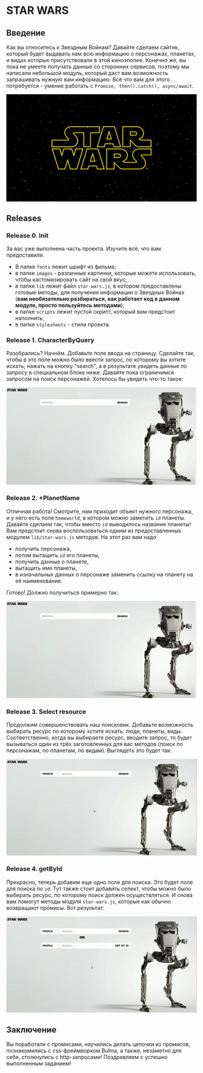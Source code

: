 
# STAR WARS

## Введение
Как вы относитесь к Звездным Войнам? Давайте сделаем сайтик, который будет выдавать нам всю информацию о персонажах, планетах, и видах которые присутствовали в этой киноэпопее. Конечно же, вы пока не умеете получать данные со сторонних сервисов, поэтому мы написали небольшой модуль, который даст вам возможность запрашивать нужную вам информацию. Всё что вам для этого потребуется - умение работать с `Promise, then().catch(), async/await`.

![](readme-assets/sw-logo.jpg)

## Releases

### Release 0. Init

За вас уже выполнена часть проекта. Изучите всё, что вам предоставили. 

- В папке `fonts` лежит шрифт из фильма; 
- в папке `images` - различные картинки, которые можете использовать, чтобы кастомизировать сайт на свой вкус; 
- в папке `lib` лежит файл `star-wars.js`, в котором предоставлены готовые методы, для получения информации о Звездных Войнах (**вам необязательно разбираться, как работает код в данном модуле, просто пользуйтесь методами**);
- в папке `scripts` лежит пустой скрипт, который вам предстоит наполнить;
- в папке `stylesheets` - стили проекта.


### Release 1. CharacterByQuery

Разобрались? Начнём. Добавьте поле ввода на страницу. Сделайте так, чтобы в это поле можно было ввести запрос, по которому вы хотите искать, нажать на кнопку "search", а в результате увидеть данные по запросу в специальном блоке ниже. Давайте пока ограничимся запросом на поиск персонажей. Хотелось бы увидеть что-то такое:

![](readme-assets/sw-1.gif)

### Release 2. +PlanetName

Отличная работа! Смотрите, нам приходит объект нужного персонажа, и у него есть поле `homeworld`, в котором можно заметить `id` планеты. Давайте сделаем так, чтобы вместо `id` выводилось название планеты! Вам предстоит снова воспользоваться одним из предоставленных модулем `lib/star-wars.js` методов. На этот раз вам надо 
- получить персонажа, 
- потом вытащить `id` его планеты, 
- получить данные о планете,
- вытащить имя планеты,
- в изначальных данных о персонаже заменить ссылку на планету на её наименование.

Готово! Должно получиться примерно так:

![](readme-assets/sw-2.gif)


### Release 3. Select resource

Продолжим совершенствовать наш поисковик. Добавьте возможность выбирать ресурс по которому хотите искать: люди, планеты, виды. Соответственно, когда вы выбираете ресурс, вводите запрос, то будет вызываться один из трёх заготовленных для вас методов (поиск по персонажам, по планетам, по видам). Выглядеть это будет так:

![](readme-assets/sw-3.gif)

### Release 4. getById

Прекрасно, теперь добавим еще одно поле для поиска. Это будет поле для поиска по `id`. Тут также стоит добавить селект, чтобы можно было выбирать ресурс, по которому поиск должен осуществляться. И снова вам помогут методы модуля `star-wars.js`, которые как обычно возвращают промисы.
Вот результат:

![](readme-assets/sw-4.gif)

## Заключение
Вы поработали с промисами, научились делать цепочки из промисов, познакомились с css-фреймворком Bulma, а также, незаметно для себя, столкнулись с http-запросами! Поздравляем с успешно выполненным заданием!
